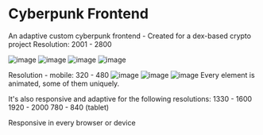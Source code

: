# Cyberpunk Frontend
An adaptive custom cyberpunk frontend - Created for a dex-based crypto project
Resolution: 2001 - 2800 

![image](https://user-images.githubusercontent.com/97268541/156478952-cce61438-0032-48a5-a131-46e77bf70b97.png)
![image](https://user-images.githubusercontent.com/97268541/156478986-457fb8d0-da4e-4602-87ea-89b7435eb843.png)
![image](https://user-images.githubusercontent.com/97268541/156479002-1cc90595-cc32-4056-9c16-a14457fdf28d.png)
![image](https://user-images.githubusercontent.com/97268541/156479008-528f4315-2a3d-4aeb-befc-e710ac280229.png)


Resolution - mobile: 320 - 480 
![image](https://user-images.githubusercontent.com/97268541/156479381-4ca55d50-46f0-4f36-886d-0c3cf9d3e46c.png)
![image](https://user-images.githubusercontent.com/97268541/156479389-193cb26b-7124-4b20-b2ea-989c474950ba.png)
![image](https://user-images.githubusercontent.com/97268541/156479398-4ea8c72e-d104-4698-a5ad-1cb24d996ee7.png)
Every element is animated, some of them uniquely.



It's also responsive and adaptive for the following resolutions:
1330 - 1600 
1920 - 2000
780 - 840 (tablet)

Responsive in every browser or device
